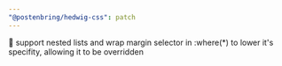 ```yaml
---
"@postenbring/hedwig-css": patch
---
```


:lipstick: support nested lists and wrap margin selector in :where(\*) to lower it's specifity, allowing it to be overridden
